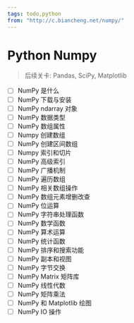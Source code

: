 ```yaml
---
tags: todo,python
from: "http://c.biancheng.net/numpy/"
---
```

# Python Numpy

> 后续关卡: Pandas, SciPy, Matplotlib

- [ ] NumPy 是什么
- [ ] NumPy 下载与安装
- [ ] NumPy ndarray 对象
- [ ] NumPy 数据类型
- [ ] NumPy 数组属性
- [ ] Numpy 创建数组
- [ ] NumPy 创建区间数组
- [ ] Numpy 索引和切片
- [ ] NumPy 高级索引
- [ ] NumPy 广播机制
- [ ] NumPy 遍历数组
- [ ] NumPy 相关数组操作
- [ ] NumPy 数组元素增删改查
- [ ] NumPy 位运算
- [ ] NumPy 字符串处理函数
- [ ] NumPy 数学函数
- [ ] NumPy 算术运算
- [ ] NumPy 统计函数
- [ ] NumPy 排序和搜索功能
- [ ] NumPy 副本和视图
- [ ] NumPy 字节交换
- [ ] NumPy Matrix 矩阵库
- [ ] NumPy 线性代数
- [ ] NumPy 矩阵乘法
- [ ] NumPy 和 Matplotlib 绘图
- [ ] NumPy IO 操作
